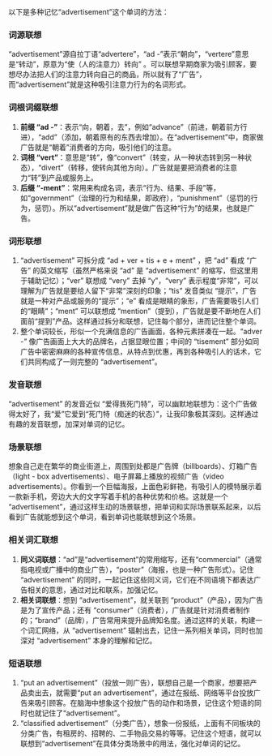 以下是多种记忆“advertisement”这个单词的方法：

### 词源联想
“advertisement”源自拉丁语“advertere”，“ad -”表示“朝向”，“vertere”意思是“转动”，原意为“使（人的注意力）转向” 。可以联想早期商家为吸引顾客，要想尽办法把人们的注意力转向自己的商品，所以就有了“广告”，而“advertisement”就是这种吸引注意力行为的名词形式。 

### 词根词缀联想
1. **前缀 “ad -”**：表示“向，朝着，去”，例如“advance”（前进，朝着前方行进），“add”（添加，朝着原有的东西去增加）。在“advertisement”中，商家做广告就是“朝着”消费者的方向，吸引他们的注意。
2. **词根 “vert”**：意思是“转”，像“convert”（转变，从一种状态转到另一种状态），“divert”（转移，使转向其他方向）。广告就是要把消费者的注意力“转”到产品或服务上。
3. **后缀 “-ment”**：常用来构成名词，表示“行为、结果、手段”等，如“government”（治理的行为和结果，即政府），“punishment”（惩罚的行为，惩罚）。所以“advertisement”就是做广告这种“行为”的结果，也就是广告。

### 词形联想
1. “advertisement” 可拆分成 “ad + ver + tis + e + ment” ，把 “ad” 看成 “广告” 的英文缩写（虽然严格来说 “ad” 是 “advertisement” 的缩写，但这里用于辅助记忆）；“ver” 联想成 “very” 去掉 “y”，“very” 表示程度“非常”，可以理解为广告就是要给人留下“非常”深刻的印象；“tis” 发音类似 “提示”，广告就是一种对产品或服务的“提示”；“e” 看成是眼睛的象形，广告需要吸引人们的“眼睛”；“ment” 可以联想成 “mention”（提到），广告就是要不断地在人们面前“提到”产品。这样通过拆分和联想，记住每个部分，进而记住整个单词。
2. 整个单词较长，形似一个充满信息的广告画面，各种元素拼凑在一起。“adver -” 像广告画面上大大的品牌名，占据显眼位置；中间的 “tisement” 部分如同广告中密密麻麻的各种宣传信息，从特点到优惠，再到各种吸引人的话术，它们共同构成了一则完整的 “advertisement”。

### 发音联想
“advertisement” 的发音近似 “爱得我死门特”，可以幽默地联想为：这个广告做得太好了，我“爱”它爱到“死门特（痴迷的状态）”，让我印象极其深刻。这样通过有趣的发音联想，加深对单词的记忆。 

### 场景联想
想象自己走在繁华的商业街道上，周围到处都是广告牌（billboards）、灯箱广告（light - box advertisements）、电子屏幕上播放的视频广告（video advertisements）。你看到一个巨幅海报，上面色彩鲜艳，有吸引人的模特展示着一款新手机，旁边大大的文字写着手机的各种优势和价格。这就是一个 “advertisement”，通过这样生动的场景联想，把单词和实际场景联系起来，以后看到广告就能想到这个单词，看到单词也能联想到这个场景。 

### 相关词汇联想
1. **同义词联想**：“ad”是“advertisement”的常用缩写，还有“commercial”（通常指电视或广播中的商业广告），“poster”（海报，也是一种广告形式）。记住 “advertisement” 的同时，一起记住这些同义词，它们在不同语境下都表达广告相关的意思，通过对比和联系，加强记忆。 
2. **相关词联想**：想到 “advertisement”，就关联到 “product”（产品），因为广告是为了宣传产品；还有 “consumer”（消费者），广告就是针对消费者制作的；“brand”（品牌），广告常用来提升品牌知名度。通过这样的关联，构建一个词汇网络，从 “advertisement” 辐射出去，记住一系列相关单词，同时也加深对 “advertisement” 本身的理解和记忆。 

### 短语联想
1. “put an advertisement”（投放一则广告），联想自己是一个商家，想要把产品卖出去，就需要“put an advertisement”，通过在报纸、网络等平台投放广告来吸引顾客。在脑海中想象这个投放广告的动作和场景，记住这个短语的同时也就记住了“advertisement”。 
2. “classified advertisement”（分类广告），想象一份报纸，上面有不同板块的分类广告，有租房的、招聘的、二手物品交易的等等。记住这个短语，就可以联想到“advertisement”在具体分类场景中的用法，强化对单词的记忆。 